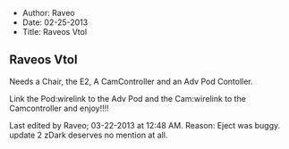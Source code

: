 - Author: Raveo
- Date: 02-25-2013
- Title: Raveos Vtol

## Raveos Vtol

Needs a Chair, the E2, A CamController and an Adv Pod Contoller.

Link the Pod:wirelink to the Adv Pod and the Cam:wirelink to the Camcontroller and enjoy!!!!

Last edited by Raveo; 03-22-2013 at 12:48 AM. Reason: Eject was buggy. update 2 zDark deserves no mention at all.
